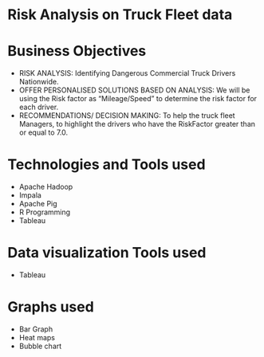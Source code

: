 # Risk Analysis on Truck Fleet data

<h1>Business Objectives</h1>
<ul>
  <li>RISK ANALYSIS: Identifying Dangerous Commercial Truck Drivers Nationwide.</li>
  <li>OFFER PERSONALISED SOLUTIONS BASED ON ANALYSIS: We will be using the Risk factor as “Mileage/Speed” to determine the risk factor for each driver.</li>
  <li>RECOMMENDATIONS/ DECISION MAKING: To help the truck fleet Managers, to highlight the drivers who have the RiskFactor greater than or equal to 7.0.</li>
</ul>

<h1>Technologies and Tools used</h1>
<ul>
  <li>Apache Hadoop</li>
  <li>Impala</li>
  <li>Apache Pig</li>
  <li>R Programming</li>
  <li>Tableau</li>
</ul>
<h1>Data visualization Tools used</h1>
<ul>
  <li>Tableau</li>
</ul>
<h1>Graphs used</h1>
<ul>
  <li>Bar Graph</li>
  <li>Heat maps</li>
  <li>Bubble chart</li>
</ul>
